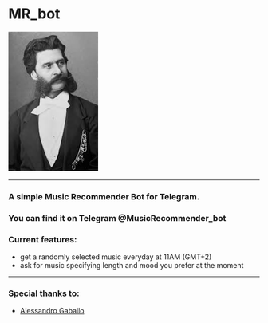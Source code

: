
# MR_bot

![Alt text](strauss2.jpg?raw=true "")

-----------------

### A simple Music Recommender Bot for Telegram.

### You can find it on Telegram @MusicRecommender_bot 

### Current features:

- get a randomly selected music everyday at 11AM (GMT+2)
- ask for music specifying length and mood you prefer at the moment

-----------------

### Special thanks to: 
* [Alessandro Gaballo](https://github.com/alegaballo)
